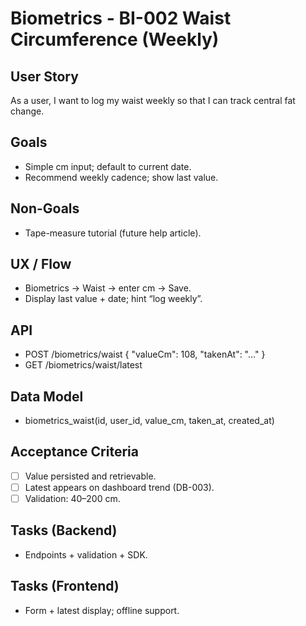 # Biometrics - BI-002 Waist Circumference (Weekly)

## User Story

As a user, I want to log my waist weekly so that I can track central fat change.

## Goals

- Simple cm input; default to current date.
- Recommend weekly cadence; show last value.

## Non-Goals

- Tape-measure tutorial (future help article).

## UX / Flow

- Biometrics → Waist → enter cm → Save.
- Display last value + date; hint “log weekly”.

## API

- POST /biometrics/waist { "valueCm": 108, "takenAt": "..." }
- GET /biometrics/waist/latest

## Data Model

- biometrics_waist(id, user_id, value_cm, taken_at, created_at)

## Acceptance Criteria

- [ ] Value persisted and retrievable.
- [ ] Latest appears on dashboard trend (DB-003).
- [ ] Validation: 40–200 cm.

## Tasks (Backend)

- Endpoints + validation + SDK.

## Tasks (Frontend)

- Form + latest display; offline support.
